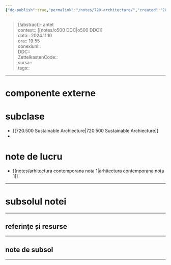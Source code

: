 ```yaml
---
{"dg-publish":true,"permalink":"/notes/720-architecture/","created":"2024-12-28T15:39:10.105+02:00","updated":"2024-12-29T17:07:15.479+02:00"}
---
```


> [!abstract]- antet  
> context:: [[notes/o500 DDC\|o500 DDC]]   
> data:: 2024.11.10  
> ora:: 19:55  
> conexiuni::  
> DDC::  
> ZettelkastenCode::  
> sursa::  
> tags::  


---

# componente externe


# subclase
- [[720.500 Sustainable Archiecture\|720.500 Sustainable Archiecture]]
- 
# note de lucru
- [[notes/arhitectura contemporana nota 1\|arhitectura contemporana nota 1]]

---
# subsolul notei
---
## referințe și resurse


---
## note de subsol
---



